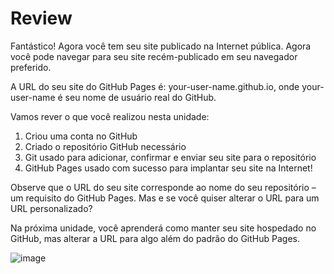 # Review
Fantástico! Agora você tem seu site publicado na Internet pública. Agora você pode navegar para seu site recém-publicado em seu navegador preferido.

A URL do seu site do GitHub Pages é: your-user-name.github.io, onde your-user-name é seu nome de usuário real do GitHub.

Vamos rever o que você realizou nesta unidade:

1. Criou uma conta no GitHub
2. Criado o repositório GitHub necessário
3. Git usado para adicionar, confirmar e enviar seu site para o repositório
4. GitHub Pages usado com sucesso para implantar seu site na Internet!

Observe que o URL do seu site corresponde ao nome do seu repositório – um requisito do GitHub Pages. Mas e se você quiser alterar o URL para um URL personalizado?

Na próxima unidade, você aprenderá como manter seu site hospedado no GitHub, mas alterar a URL para algo além do padrão do GitHub Pages.

![image](/Web-Development/Images/Deploy%20Git.png)